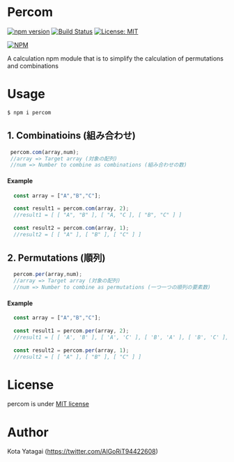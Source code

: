 # Percom
[![npm version](https://badge.fury.io/js/percom.svg)](https://badge.fury.io/js/percom) [![Build Status](https://travis-ci.org/kota-yata/Percom.svg?branch=master)](https://travis-ci.org/kota-yata/Percom) [![License: MIT](https://img.shields.io/badge/License-MIT-yellow.svg)](https://opensource.org/licenses/MIT)

[![NPM](https://nodei.co/npm/percom.png)](https://nodei.co/npm/percom/)

A calculation npm module that is to simplify the calculation of permutations and combinations

# Usage

```
$ npm i percom
```

 ## 1. Combinatioins (組み合わせ)
 ```JavaScript
  percom.com(array,num); 
  //array => Target array (対象の配列)
  //num => Number to combine as combinations (組み合わせの数)
 ```
 
  #### Example
  ```JavaScript
    const array = ["A","B","C"];
    
    const result1 = percom.com(array, 2);
    //result1 = [ [ "A", "B" ], [ "A, "C ], [ "B", "C" ] ]
    
    const result2 = percom.com(array, 1);
    //result2 = [ [ "A" ], [ "B" ], [ "C" ] ]
  ```
  
 ## 2. Permutations (順列)
 ```JavaScript
   percom.per(array,num);
   //array => Target array (対象の配列)
   //num => Number to combine as permutations (一つ一つの順列の要素数)
 ```
 
  #### Example
  ```JavaScript
    const array = ["A","B","C"];
    
    const result1 = percom.per(array, 2);
    //result1 = [ [ 'A', 'B' ], [ 'A', 'C' ], [ 'B', 'A' ], [ 'B', 'C' ], [ 'C', 'A' ], [ 'C', 'B' ] ]
    
    const result2 = percom.per(array, 1);
    //result2 = [ [ "A" ], [ "B" ], [ "C" ] ]
  ```
  
# License
  percom is under [MIT license](https://opensource.org/licenses/mit-license.php)
  
# Author
  Kota Yatagai (https://twitter.com/AlGoRiT94422608)

